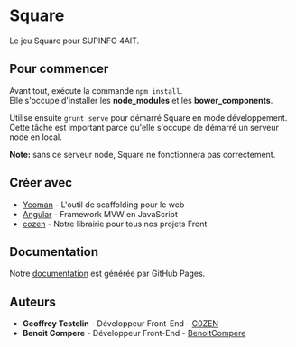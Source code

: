 # Square

Le jeu Square pour SUPINFO 4AIT.

## Pour commencer

Avant tout, exécute la commande `npm install`.  
Elle s'occupe d'installer les **node_modules** et les **bower_components**.

Utilise ensuite `grunt serve` pour démarré Square en mode développement.  
Cette tâche est important parce qu'elle s'occupe de démarré un serveur node en local.

**Note:** sans ce serveur node, Square ne fonctionnera pas correctement.

## Créer avec

* [Yeoman](http://yeoman.io/) - L'outil de scaffolding pour le web
* [Angular](https://angular.io/) - Framework MVW en JavaScript
* [cozen](https://bitbucket.org/C0ZEN/cozen) - Notre librairie pour tous nos projets Front

## Documentation

Notre [documentation](https://c0zen.github.io/Cogeo/) est générée par GitHub Pages.

## Auteurs

* **Geoffrey Testelin** - Développeur Front-End - [C0ZEN](https://github.com/C0ZEN)
* **Benoit Compere** - Développeur Front-End - [BenoitCompere](https://github.com/BenoitCompere)
